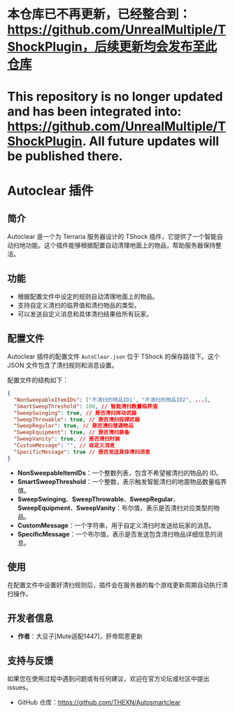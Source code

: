 # 本仓库已不再更新，已经整合到：https://github.com/UnrealMultiple/TShockPlugin，后续更新均会发布至此仓库
# This repository is no longer updated and has been integrated into: https://github.com/UnrealMultiple/TShockPlugin. All future updates will be published there.
# Autoclear 插件

## 简介

Autoclear 是一个为 Terraria 服务器设计的 TShock 插件，它提供了一个智能自动扫地功能。这个插件能够根据配置自动清理地面上的物品，帮助服务器保持整洁。

## 功能

- 根据配置文件中设定的规则自动清理地面上的物品。
- 支持自定义清扫的临界值和清扫物品的类型。
- 可以发送自定义消息和具体清扫结果给所有玩家。

## 配置文件

Autoclear 插件的配置文件 `AutoClear.json` 位于 TShock 的保存路径下。这个 JSON 文件包含了清扫规则和消息设置。

配置文件的结构如下：

```json
{
  "NonSweepableItemIDs": ["不清扫的物品ID1", "不清扫的物品ID2", ...],
  "SmartSweepThreshold": 100, // 智能清扫数量临界值
  "SweepSwinging": true, // 是否清扫挥动武器
  "SweepThrowable": true, // 是否清扫投掷武器
  "SweepRegular": true, // 是否清扫普通物品
  "SweepEquipment": true, // 是否清扫装备
  "SweepVanity": true, // 是否清扫时装
  "CustomMessage": "", // 自定义消息
  "SpecificMessage": true // 是否发送具体清扫消息
}
```

- **NonSweepableItemIDs**：一个整数列表，包含不希望被清扫的物品的 ID。
- **SmartSweepThreshold**：一个整数，表示触发智能清扫的地面物品数量临界值。
- **SweepSwinging**、**SweepThrowable**、**SweepRegular**、**SweepEquipment**、**SweepVanity**：布尔值，表示是否清扫对应类型的物品。
- **CustomMessage**：一个字符串，用于自定义清扫时发送给玩家的消息。
- **SpecificMessage**：一个布尔值，表示是否发送包含清扫物品详细信息的消息。

## 使用

在配置文件中设置好清扫规则后，插件会在服务器的每个游戏更新周期自动执行清扫操作。

## 开发者信息

- **作者**：大豆子[Mute适配1447]，肝帝熙恩更新

## 支持与反馈

如果您在使用过程中遇到问题或有任何建议，欢迎在官方论坛或社区中提出 issues。

- GitHub 仓库：https://github.com/THEXN/Autosmartclear
